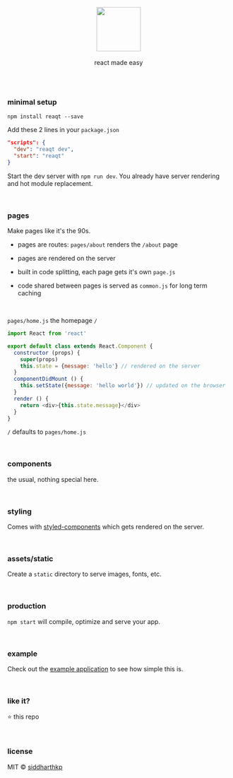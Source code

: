 <p align="center">
  <img src="https://raw.githubusercontent.com/siddharthkp/reaqt/master/art/reaqt.png" height="100px"/>
  <br><br>
  react made easy
  <br><br>
</p>

&nbsp;

### minimal setup
```
npm install reaqt --save
```


Add these 2 lines in your `package.json`

```json
"scripts": {
  "dev": "reaqt dev",
  "start": "reaqt"
}
```

Start the dev server with `npm run dev`. You already have server rendering and hot module replacement.

&nbsp;

### pages

Make pages like it's the 90s.
&nbsp;
- pages are routes: `pages/about` renders the `/about` page

- pages are rendered on the server

- built in code splitting, each page gets it's own `page.js`

- code shared between pages is served as `common.js` for long term caching

&nbsp;

`pages/home.js` the homepage `/`

```js
import React from 'react'

export default class extends React.Component {
  constructor (props) {
    super(props)
    this.state = {message: 'hello'} // rendered on the server
  }
  componentDidMount () {
    this.setState({message: 'hello world'}) // updated on the browser
  }
  render () {
    return <div>{this.state.message}</div>
  }
}

```

`/` defaults to `pages/home.js`

&nbsp;

### components

the usual, nothing special here.

&nbsp;

### styling

Comes with [styled-components](https://github.com/styled-components/styled-components) which gets rendered on the server.

&nbsp;

### assets/static

Create a `static` directory to serve images, fonts, etc.

&nbsp;

### production

`npm start` will compile, optimize and serve your app.

&nbsp;

### example

Check out the [example application](https://github.com/siddharthkp/reaqt/tree/master/example) to see how simple this is.

&nbsp;

### like it?

:star: this repo

&nbsp;

### license

MIT © [siddharthkp](https://github.com/siddharthkp)
